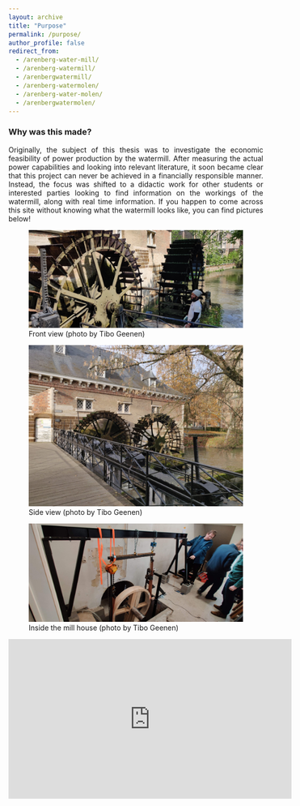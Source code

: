 ```yaml
---
layout: archive
title: "Purpose"
permalink: /purpose/
author_profile: false
redirect_from:
  - /arenberg-water-mill/
  - /arenberg-watermill/
  - /arenbergwatermill/
  - /arenberg-watermolen/
  - /arenberg-water-molen/
  - /arenbergwatermolen/
---
```

<style>body {text-align: justify}</style>

### Why was this made?

Originally, the subject of this thesis was to investigate the economic feasibility of power production by the watermill. After measuring the actual power capabilities and looking into relevant literature, it soon became clear that this project can never be achieved in a financially responsible manner. Instead, the focus was shifted to a didactic work for other students or interested parties looking to find information on the workings of the watermill, along with real time information. If you happen to come across this site without knowing what the watermill looks like, you can find pictures below!


<figure>
  <div class="zoom-without-container">
        <img src="/images/watermill_arenberg_3.jpg">
  </div>
  <figcaption>Front view (photo by Tibo Geenen)</figcaption>
</figure>

<figure>
  <div class="zoom-without-container">
        <img src="/images/watermill_arenberg_sideview.jpg">
  </div>
  <figcaption>Side view (photo by Tibo Geenen)</figcaption>
</figure>

<figure>
  <div class="zoom-without-container">
        <img src="/images/watermill_arenberg_inside.jpg">
  </div>
  <figcaption>Inside the mill house (photo by Tibo Geenen)</figcaption>
</figure>

<iframe width="560" height="315" src="https://www.youtube.com/embed/2KCysotb55A?controls=0" title="Outside view - Arenberg Watermill" frameborder="0" allow="accelerometer; autoplay; clipboard-write; encrypted-media; gyroscope; picture-in-picture" allowfullscreen></iframe>